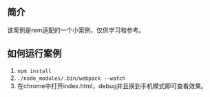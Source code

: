 <!--
 * @Description: 案例简介
 * @Author: hwluo
 * @Date: 2019-09-22 16:49:27
 * @LastEditTime: 2019-09-22 16:49:27
 * @LastEditors: hwluo
 -->
## 简介
该案例是rem适配的一个小案例，仅供学习和参考。

## 如何运行案例
1. `npm install`
2. `./node_modules/.bin/webpack --watch`
3. 在chrome中打开index.html，debug并且换到手机模式即可查看效果。
